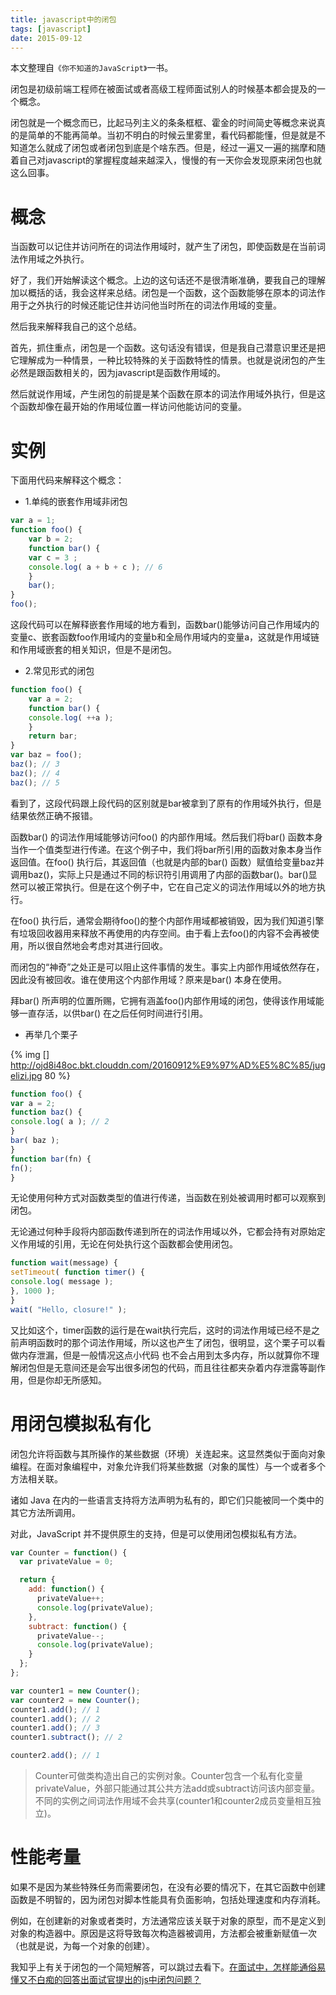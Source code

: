 ```yaml
---
title: javascript中的闭包
tags: [javascript]
date: 2015-09-12
---
```

本文整理自`《你不知道的JavaScript》`一书。

闭包是初级前端工程师在被面试或者高级工程师面试别人的时候基本都会提及的一个概念。

闭包就是一个概念而已，比起马列主义的条条框框、霍金的时间简史等概念来说真的是简单的不能再简单。当初不明白的时候云里雾里，看代码都能懂，但是就是不知道怎么就成了闭包或者闭包到底是个啥东西。但是，经过一遍又一遍的揣摩和随着自己对javascript的掌握程度越来越深入，慢慢的有一天你会发现原来闭包也就这么回事。

# 概念

当函数可以记住并访问所在的词法作用域时，就产生了闭包，即使函数是在当前词法作用域之外执行。

好了，我们开始解读这个概念。上边的这句话还不是很清晰准确，要我自己的理解加以概括的话，我会这样来总结。闭包是一个函数，这个函数能够在原本的词法作用于之外执行的时候还能记住并访问他当时所在的词法作用域的变量。

然后我来解释我自己的这个总结。

首先，抓住重点，闭包是一个函数。这句话没有错误，但是我自己潜意识里还是把它理解成为一种情景，一种比较特殊的关于函数特性的情景。也就是说闭包的产生必然是跟函数相关的，因为javascript是函数作用域的。

然后就说作用域，产生闭包的前提是某个函数在原本的词法作用域外执行，但是这个函数却像在最开始的作用域位置一样访问他能访问的变量。

# 实例

下面用代码来解释这个概念：

- 1.单纯的嵌套作用域非闭包

``` javascript
var a = 1;
function foo() {
    var b = 2;
    function bar() {
    var c = 3 ;
    console.log( a + b + c ); // 6
    }
    bar();
}
foo();
```

这段代码可以在解释嵌套作用域的地方看到，函数bar()能够访问自己作用域内的变量c、嵌套函数foo作用域内的变量b和全局作用域内的变量a，这就是作用域链和作用域嵌套的相关知识，但是不是闭包。

- 2.常见形式的闭包

``` javascript
function foo() {
    var a = 2;
    function bar() {
    console.log( ++a );
    }
    return bar;
}
var baz = foo();
baz(); // 3
baz(); // 4
baz(); // 5
```

看到了，这段代码跟上段代码的区别就是bar被拿到了原有的作用域外执行，但是结果依然正确不报错。

函数bar() 的词法作用域能够访问foo() 的内部作用域。然后我们将bar() 函数本身当作一个值类型进行传递。在这个例子中，我们将bar所引用的函数对象本身当作返回值。在foo() 执行后，其返回值（也就是内部的bar() 函数）赋值给变量baz并调用baz()，实际上只是通过不同的标识符引用调用了内部的函数bar()。bar()显然可以被正常执行。但是在这个例子中，它在自己定义的词法作用域以外的地方执行。

在foo() 执行后，通常会期待foo()的整个内部作用域都被销毁，因为我们知道引擎有垃圾回收器用来释放不再使用的内存空间。由于看上去foo()的内容不会再被使用，所以很自然地会考虑对其进行回收。

而闭包的“神奇”之处正是可以阻止这件事情的发生。事实上内部作用域依然存在，因此没有被回收。谁在使用这个内部作用域？原来是bar() 本身在使用。

拜bar() 所声明的位置所赐，它拥有涵盖foo()内部作用域的闭包，使得该作用域能够一直存活，以供bar() 在之后任何时间进行引用。

- 再举几个栗子

{% img [] http://ojd8i48oc.bkt.clouddn.com/20160912%E9%97%AD%E5%8C%85/jugelizi.jpg 80 %}

``` javascript
function foo() {
var a = 2;
function baz() {
console.log( a ); // 2
}
bar( baz );
}
function bar(fn) {
fn();
}
```

无论使用何种方式对函数类型的值进行传递，当函数在别处被调用时都可以观察到闭包。

无论通过何种手段将内部函数传递到所在的词法作用域以外，它都会持有对原始定义作用域的引用，无论在何处执行这个函数都会使用闭包。

``` javascript
function wait(message) {
setTimeout( function timer() {
console.log( message );
}, 1000 );
}
wait( "Hello, closure!" );
```

又比如这个，timer函数的运行是在wait执行完后，这时的词法作用域已经不是之前声明函数时的那个词法作用域，所以这也产生了闭包，很明显，这个栗子可以看做内存泄漏，但是一般情况这点小代码
也不会占用到太多内存，所以就算你不理解闭包但是无意间还是会写出很多闭包的代码，而且往往都夹杂着内存泄露等副作用，但是你却无所感知。

# 用闭包模拟私有化

闭包允许将函数与其所操作的某些数据（环境）关连起来。这显然类似于面向对象编程。在面对象编程中，对象允许我们将某些数据（对象的属性）与一个或者多个方法相关联。

诸如 Java 在内的一些语言支持将方法声明为私有的，即它们只能被同一个类中的其它方法所调用。

对此，JavaScript 并不提供原生的支持，但是可以使用闭包模拟私有方法。

```js
var Counter = function() {
  var privateValue = 0;

  return {
    add: function() {
      privateValue++;
      console.log(privateValue);
    },
    subtract: function() {
      privateValue--;
      console.log(privateValue);
    }
  };
};

var counter1 = new Counter();
var counter2 = new Counter();
counter1.add(); // 1
counter1.add(); // 2
counter1.add(); // 3
counter1.subtract(); // 2

counter2.add(); // 1
```

> Counter可做类构造出自己的实例对象。Counter包含一个私有化变量privateValue，外部只能通过其公共方法add或subtract访问该内部变量。不同的实例之间词法作用域不会共享(counter1和counter2成员变量相互独立)。

# 性能考量

如果不是因为某些特殊任务而需要闭包，在没有必要的情况下，在其它函数中创建函数是不明智的，因为闭包对脚本性能具有负面影响，包括处理速度和内存消耗。

例如，在创建新的对象或者类时，方法通常应该关联于对象的原型，而不是定义到对象的构造器中。原因是这将导致每次构造器被调用，方法都会被重新赋值一次（也就是说，为每一个对象的创建）。

我知乎上有关于闭包的一个简短解答，可以跳过去看下。[在面试中，怎样能通俗易懂又不白痴的回答出面试官提出的js中闭包问题？](https://www.zhihu.com/question/52491175)